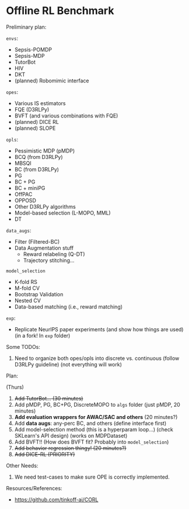 # Offline RL Benchmark

Preliminary plan:

`envs`:
- Sepsis-POMDP
- Sepsis-MDP
- TutorBot
- HIV
- DKT
- (planned) Robomimic interface

`opes`:
- Various IS estimators
- FQE (D3RLPy)
- BVFT (and various combinations with  FQE)
- (planned) DICE RL
- (planned) SLOPE

`opls`:
- Pessimistic MDP (pMDP)
- BCQ (from D3RLPy)
- MBSQI
- BC (from D3RLPy)
- PG
- BC + PG
- BC + miniPG
- OffPAC
- OPPOSD
- Other D3RLPy algorithms
- Model-based selection (L-MOPO, MML)
- DT

`data_augs`:
- Filter (Filtered-BC)
- Data Augmentation stuff
  - Reward relabeling (Q-DT)
  - Trajectory stitching...

`model_selection`
- K-fold RS
- M-fold CV
- Bootstrap Validation
- Nested CV
- Data-based matching (i.e., reward matching)

`exp`:
- Replicate NeurIPS paper experiments (and show how things are used) (in a fork! In `exp` folder)

Some TODOs:
1. Need to organize both opes/opls into discrete vs. continuous (follow D3RLPy guideline) (not everything will work)

Plan:

(Thurs)
1. ~~Add TutorBot... (30 minutes)~~
2. Add pMDP, PG, BC+PG, DiscreteMOPO to `algs` folder (just pMDP, 20 minutes)
3. **Add evaluation wrappers for AWAC/SAC and others** (20 minutes?)
4. Add **data augs**: any-perc BC, and others (define interface first)
5. Add model-selection method (this is a hyperparam loop...) (check SKLearn's API design) (works on MDPDataset)
6. Add BVFT!! (How does BVFT fit? Probably into `model_selection`)
7. ~~Add behavior regression thingy! (20 minutes?)~~
8. ~~Add DICE-RL (PRIORITY)~~

Other Needs:
1. We need test-cases to make sure OPE is correctly implemented.

Resources/References:
- https://github.com/tinkoff-ai/CORL 